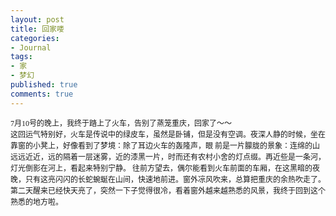 ```yaml
---
layout: post
title: 回家喽
categories:
- Journal
tags:
- 家
- 梦幻
published: true
comments: true
---
```

<p><p style="margin: 0in; font-family: 微软雅黑; font-size: 9pt;">7月10号的晚上，我终于踏上了火车，告别了蒸笼重庆，回家了～～</p>
<p style="margin: 0in; font-family: 微软雅黑; font-size: 9pt;">这回运气特别好，火车是传说中的绿皮车，虽然是卧铺，但是没有空调。夜深人静的时候，坐在靠窗的小凳上，好像看到了梦境：除了耳边火车的轰隆声，眼 前是一片朦胧的景象：连绵的山远远近近，远的隔着一层迷雾，近的漆黑一片，时而还有农村小舍的灯点缀。再近些是一条河，灯光倒影在河上，看起来特别宁静。 往前方望去，偶尔能看到火车前面的车厢，在这黑暗的夜晚，只有这亮闪闪的长蛇蜿蜒在山间，快速地前进。窗外凉风吹来，总算把重庆的余热吹走了。</p>
<p style="margin: 0in; font-family: 微软雅黑; font-size: 9pt;">第二天醒来已经快天亮了，突然一下子觉得很冷，看着窗外越来越熟悉的风景，我终于回到这个熟悉的地方啦。</p></p>
